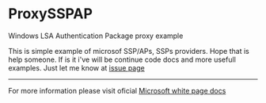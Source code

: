 # ProxySSPAP
Windows LSA Authentication Package proxy example

This is simple example of microsof SSP/APs, SSPs providers. Hope that is help someone. If is it i've will be continue code docs and more usefull examples. Just let me know at [issue page](../../issues)  

---  

For more information please visit oficial [Microsoft white page docs](https://docs.microsoft.com/en-us/windows/win32/secauthn/ssp-aps-versus-ssps)
